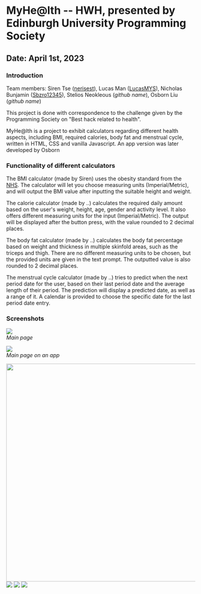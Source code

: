 # MyHe@lth -- HWH, presented by Edinburgh University Programming Society

## Date: April 1st, 2023

### Introduction
Team members: Siren Tse ([nerisest](https://github.com/nerisest)), Lucas Man ([LucasMYS](https://github.com/LucasMYS)), Nicholas Bunjamin ([Sbzro12345](https://github.com/Sbzro12345)), Stelios Neokleous (*github name*), Osborn Liu (*github name*)

This project is done with correspondence to the challenge given by the Programming Society on "Best hack related to health". 

MyHe@lth is a project to exhibit calculators regarding different health aspects, including BMI, required calories, body fat and menstrual cycle, written in HTML, 
CSS and vanilla Javascript. An app version was later developed by Osborn

### Functionality of different calculators
The BMI calculator (made by Siren) uses the obesity standard from the [NHS](https://www.nhs.uk/conditions/obesity/). The calculator will let you choose measuring units
(Imperial/Metric), and will output the BMI value after inputting the suitable height and weight.

The calorie calculator (made by ..) calculates the required daily amount based on the user's weight, height, age, gender and activity level. It also offers different
measuring units for the input (Imperial/Metric). The output will be displayed after the button press, with the value rounded to 2 decimal places.

The body fat calculator (made by ..) calculates the body fat percentage based on weight and thickness in multiple skinfold areas, such as the triceps and thigh. There are
no different measuring units to be chosen, but the provided units are given in the text prompt. The outputted value is also rounded to 2 decimal places.

The menstrual cycle calculator (made by ..) tries to predict when the next period date for the user, based on their last period date and the average length of their period. The prediction will display a predicted 
date, as well as a range of it. A calendar is provided to choose the specific date for the last period date entry. 

### Screenshots
<img src="https://github.com/nerisest/HWH-MyHealth/assets/117354971/c5b309ff-013f-486e-8868-0ea85e156918"/><br>
*Main page*

<img src="https://github.com/nerisest/HWH-MyHealth/assets/117354971/5a3b472b-3b10-4b4e-a2c8-4f8fc972f806"/><br>
*Main page on an app*

<img src="https://github.com/nerisest/HWH-MyHealth/assets/117354971/f58bf2c7-87c8-4442-82f8-f5fad43c690f" width="580"></img>
<img src="https://github.com/nerisest/HWH-MyHealth/assets/117354971/9806758c-ccab-415b-b958-ab24521f94f5"></img>
<img src="https://github.com/nerisest/HWH-MyHealth/assets/117354971/04f72f73-ae97-486f-830e-5d582f7276b8"></img>
<img src="https://github.com/nerisest/HWH-MyHealth/assets/117354971/f7603510-a071-4ed8-ae37-925d0d52a609"></img>




